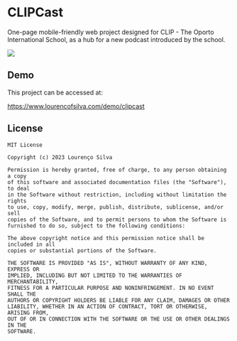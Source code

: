 
# CLIPCast
One-page mobile-friendly web project designed for CLIP - The Oporto International School, as a hub for a new podcast introduced by the school.



![](https://www.lourencofsilva.com/demo/clipcast/desktop1.png)

## Demo

This project can be accessed at:

https://www.lourencofsilva.com/demo/clipcast
## License

```
MIT License

Copyright (c) 2023 Lourenço Silva

Permission is hereby granted, free of charge, to any person obtaining a copy
of this software and associated documentation files (the "Software"), to deal
in the Software without restriction, including without limitation the rights
to use, copy, modify, merge, publish, distribute, sublicense, and/or sell
copies of the Software, and to permit persons to whom the Software is
furnished to do so, subject to the following conditions:

The above copyright notice and this permission notice shall be included in all
copies or substantial portions of the Software.

THE SOFTWARE IS PROVIDED "AS IS", WITHOUT WARRANTY OF ANY KIND, EXPRESS OR
IMPLIED, INCLUDING BUT NOT LIMITED TO THE WARRANTIES OF MERCHANTABILITY,
FITNESS FOR A PARTICULAR PURPOSE AND NONINFRINGEMENT. IN NO EVENT SHALL THE
AUTHORS OR COPYRIGHT HOLDERS BE LIABLE FOR ANY CLAIM, DAMAGES OR OTHER
LIABILITY, WHETHER IN AN ACTION OF CONTRACT, TORT OR OTHERWISE, ARISING FROM,
OUT OF OR IN CONNECTION WITH THE SOFTWARE OR THE USE OR OTHER DEALINGS IN THE
SOFTWARE.

```
